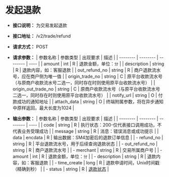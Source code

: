 # 发起退款

- **接口说明：** 为交易发起退款
- **接口地址：** /v2/trade/refund
- **请求方式：** POST
- **请求参数：**
    | 参数名称 | 参数类型 | 出现要求 | 描述 |
    | -------- | -------- | -------- | ---- |
    | amount | int | R | 退款金额，单位：`分` |
    | description | string | R | 退款内容，如：客服退款 |
    | out_refund_no | string | R | 商户退款流水号，应在商户侧为唯一值 |
    | origin_trade_no | string | C | 原平台收款流水号（与原商户收款流水号二选一，同时存在时则使用原平台收款流水号） |
    | origin_out_trade_no | string | C | 原商户收款流水号（与原平台收款流水号二选一，同时存在时则使用原平台收款流水号） |
    | notify_url | string | O | 付款成功的通知地址 |
    | attach_data | string | O | 终端附属参数，将在异步通知中原样返回，最大长度为1024 |

- **输出参数：**
    | 参数名称 | 参数类型 | 出现要求 | 描述 |
    | -------- | -------- | -------- | ---- |
    | code | string | R | 执行状态：200-仅代表接口调用成功，不代表业务受理成功 |
    | message | string | R | 消息：错误消息或成功提示 |
    | data | encdata | R | 输出数据：SM4加密后的退款订单信息 |
    | - refund_no | string | R | 平台退款流水号，用于后续查询退款状态 |
    | - out_refund_no | string | R | 商户退款流水号 |
    | - merchant | string | R | 交易所属商户号 |
    | - amount | int | R | 退款金额，单位：`分` |
    | - description | string | R | 退款内容，如：客服退款 |
    | - time_create | long | R | 退款申请时间，Unix时间戳（精确到秒） |
    | - status | string | R | [退款状态](enums?id=paystate) |
